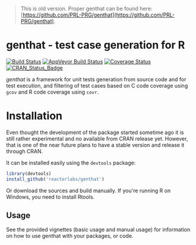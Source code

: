 > This is old version. Proper genthat can be found here: [https://github.com/PRL-PRG/genthat](https://github.com/PRL-PRG/genthat).

genthat - test case generation for R
=====

[![Build Status](https://travis-ci.org/reactorlabs/genthat.svg?branch=master)](https://travis-ci.org/reactorlabs/genthat) 
[![AppVeyor Build Status](https://ci.appveyor.com/api/projects/status/github/reactorlabs/genthat?branch=master&svg=true)](https://ci.appveyor.com/project/reactorlabs/genthat)
[![Coverage Status](http://codecov.io/github/reactorlabs/genthat/coverage.svg?branch=master)](http://codecov.io/github/reactorlabs/genthat?branch=master) 
[![CRAN\_Status\_Badge](http://www.r-pkg.org/badges/version/genthat)](http://cran.r-project.org/package=genthat)

*genthat* is a framework for unit tests generation from source code and for test execution, and filtering of test cases based on C code coverage using `gcov` and R code coverage using `covr`.

# Installation
Even thought the development of the package started sometime ago it is still rather experimental and no available from CRAN release yet. However, that is one of the near future plans to have a stable version and release it through CRAN.

It can be installed easily using the `devtools` package:

```r
library(devtools)
install_github('reactorlabs/genthat')
```

Or download the sources and build manually. If you're running R on Windows, you need to install Rtools.

Usage
-----

See the provided vignettes (basic usage and manual usage) for information on how to use genthat with your packages, or code. 
